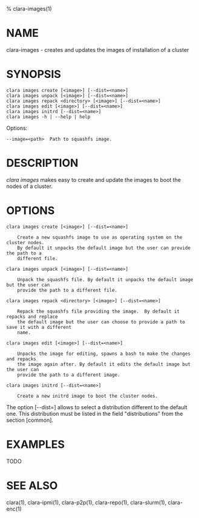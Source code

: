 % clara-images(1)

# NAME

clara-images - creates and updates the images of installation of a cluster

# SYNOPSIS

    clara images create [<image>] [--dist=<name>]
    clara images unpack [<image>] [--dist=<name>]
    clara images repack <directory> [<image>] [--dist=<name>]
    clara images edit [<image>] [--dist=<name>]
    clara images initrd [--dist=<name>]
    clara images -h | --help | help

Options:

    --image=<path>  Path to squashfs image.

# DESCRIPTION

*clara images* makes easy to create and update the images to boot the nodes of a cluster.

# OPTIONS

    clara images create [<image>] [--dist=<name>]

        Create a new squashfs image to use as operating system on the cluster nodes.
        By default it unpacks the default image but the user can provide  the path to a
        different file.

    clara images unpack [<image>] [--dist=<name>]

        Unpack the squashfs file. By default it unpacks the default image but the user can
        provide the path to a different file.

    clara images repack <directory> [<image>] [--dist=<name>]

        Repack the squashfs file providing the image.  By default it repacks and replace
        the default image but the user can choose to provide a path to save it with a different
        name.

    clara images edit [<image>] [--dist=<name>]

        Unpacks the image for editing, spawns a bash to make the changes and repacks
        the image again after. By default it edits the default image but the user can
        provide the path to a different image.

    clara images initrd [--dist=<name>]

        Create a new initrd image to boot the cluster nodes.

The option [--dist=<name>] allows to select a distribution different to the default one.
This distribution must be listed in the field "distributions" from the section [common].

# EXAMPLES

TODO

# SEE ALSO

clara(1), clara-ipmi(1), clara-p2p(1), clara-repo(1), clara-slurm(1), clara-enc(1)
